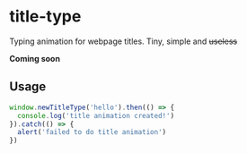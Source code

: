 # title-type
Typing animation for webpage titles. Tiny, simple and ~~useless~~

**Coming soon**

## Usage
```js
window.newTitleType('hello').then(() => {
  console.log('title animation created!')
}).catch(() => {
  alert('failed to do title animation')
})
